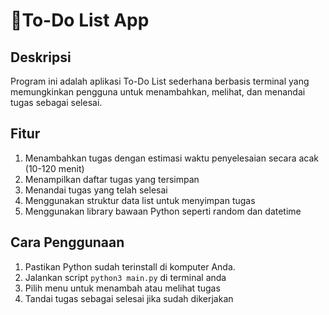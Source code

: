 # 📝To-Do List App
## Deskripsi
Program ini adalah aplikasi To-Do List sederhana berbasis terminal yang memungkinkan pengguna untuk menambahkan, melihat, dan menandai tugas sebagai selesai.

## Fitur
1. Menambahkan tugas dengan estimasi waktu penyelesaian secara acak (10-120 menit)
2. Menampilkan daftar tugas yang tersimpan
3. Menandai tugas yang telah selesai
4. Menggunakan struktur data list untuk menyimpan tugas
5. Menggunakan library bawaan Python seperti random dan datetime

## Cara Penggunaan
1. Pastikan Python sudah terinstall di komputer Anda.
2. Jalankan script `python3 main.py` di terminal anda
3. Pilih menu untuk menambah atau melihat tugas
4. Tandai tugas sebagai selesai jika sudah dikerjakan
